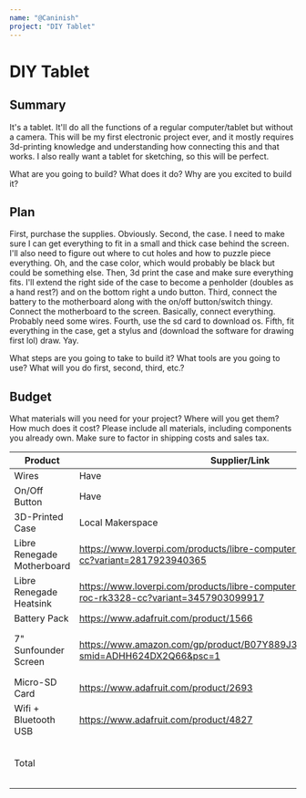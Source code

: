 ```yaml
---
name: "@Caninish"
project: "DIY Tablet"
---
```


# DIY Tablet

## Summary

It's a tablet. It'll do all the functions of a regular computer/tablet but without a camera. This will be my first electronic project ever, and it mostly requires 3d-printing knowledge and understanding how connecting this and that works. I also really want a tablet for sketching, so this will be perfect.

What are you going to build? What does it do? Why are you excited to build it?

## Plan

First, purchase the supplies. Obviously.
Second, the case. I need to make sure I can get everything to fit in a small and thick case behind the screen. I'll also need to figure out where to cut holes and how to puzzle piece everything. Oh, and the case color, which would probably be black but could be something else. Then, 3d print the case and make sure everything fits. I'll extend the right side of the case to become a penholder (doubles as a hand rest?) and on the bottom right a undo button.
Third, connect the battery to the motherboard along with the on/off button/switch thingy. Connect the motherboard to the screen. Basically, connect everything. Probably need some wires.
Fourth, use the sd card to download os.
Fifth, fit everything in the case, get a stylus and (download the software for drawing first lol) draw. Yay.

What steps are you going to take to build it? What tools are you going to use? What will you do first, second, third, etc.?

## Budget

What materials will you need for your project? Where will you get them? How much does it cost? Please include all materials, including components you already own. Make sure to factor in shipping costs and sales tax.

| Product         | Supplier/Link                         | Cost   |
| --------------- | ------------------------------------- | ------ |
| Wires           | Have                                  | $0.00  |
| On/Off Button   | Have                                  | $0.00  |
| 3D-Printed Case | Local Makerspace                      | $0.00  |
| Libre Renegade Motherboard  | https://www.loverpi.com/products/libre-computer-board-roc-rk3328-cc?variant=2817923940365  | $55.00 |
| Libre Renegade Heatsink | https://www.loverpi.com/products/libre-computer-board-heatsink-for-roc-rk3328-cc?variant=3457903099917 | $9.99 |
| Battery Pack   | https://www.adafruit.com/product/1566      | $39.95 |
| 7" Sunfounder Screen | https://www.amazon.com/gp/product/B07Y889J3X/ref=ox_sc_act_title_1?smid=ADHH624DX2Q66&psc=1 | $63.99 (sale - might end) |
| Micro-SD Card       |https://www.adafruit.com/product/2693 | $19.95   |
| Wifi + Bluetooth USB | https://www.adafruit.com/product/4827 | $14.95 |
| Total           |                                       | $210.79 (Total without shipping) |
